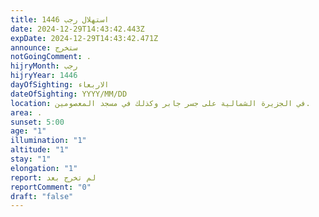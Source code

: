 ```yaml
---
title: استهلال رجب 1446
date: 2024-12-29T14:43:42.443Z
expDate: 2024-12-29T14:43:42.471Z
announce: ستخرج
notGoingComment: .
hijryMonth: رجب
hijryYear: 1446
dayOfSighting: الاربعاء
dateOfSighting: YYYY/MM/DD
location: في الجزيرة الشمالية على جسر جابر وكذلك في مسجد المعصومين.
area: .
sunset: 5:00
age: "1"
illumination: "1"
altitude: "1"
stay: "1"
elongation: "1"
report: لم تخرج بعد
reportComment: "0"
draft: "false"
---
```

